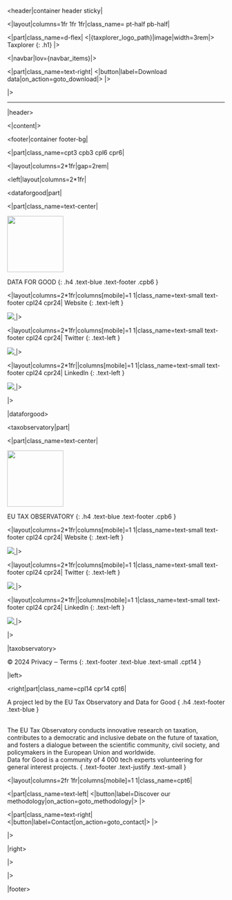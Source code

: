 [//]: # (The root file handles sections in common for all pages like header and footer)
[//]: # (It also contains the <|content|> variable which will display the content of selected page)

[//]: # (Header)
<header|container header sticky|

<|layout|columns=1fr 1fr 1fr|class_name= pt-half pb-half|

<|part|class_name=d-flex|
<|{taxplorer_logo_path}|image|width=3rem|>
Taxplorer
{: .h1}
|>

<|navbar|lov={navbar_items}|>

<|part|class_name=text-right|
<|button|label=Download data|on_action=goto_download|>
|>

|>

<hr class="header-hr35"/>

|header>

[//]: # (Add active page content)
<|content|>

[//]: # (Footer)

<footer|container footer-bg|

<|part|class_name=cpt3 cpb3 cpl6 cpr6|

<|layout|columns=2*1fr|gap=2rem|

[//]: # (Left section of footer)

<left|layout|columns=2*1fr|

[//]: # (Data For Good section)

<dataforgood|part|

<|part|class_name=text-center|

 <img class="cpb14" src="./images/data4good-logo.svg" height="130px"/> 

DATA FOR GOOD
{: .h4 .text-blue .text-footer .cpb6 }

<|layout|columns=2*1fr|columns[mobile]=1 1|class_name=text-small text-footer cpl24 cpr24|
Website
{: .text-left }

<a class="text-center" href="https://dataforgood.fr/" target="_blank">
    <img src="./images/website-logo.svg"/>
</a>
|>

<|layout|columns=2*1fr|columns[mobile]=1 1|class_name=text-small text-footer cpl24 cpr24|
Twitter
{: .text-left }

<a class="text-center" href="https://twitter.com/dataforgood_fr" target="_blank">
    <img src="./images/twitter-logo.svg"/>
</a>
|>

<|layout|columns=2*1fr||columns[mobile]=1 1|class_name=text-small text-footer cpl24 cpr24|
LinkedIn
{: .text-left }

<a class="text-center" href="https://www.linkedin.com/company/dataforgood" target="_blank">
    <img src="./images/linkedin-logo.svg"/>
</a>
|>

|>

|dataforgood>

[//]: # (Tax Observatory section)

<taxobservatory|part|

<|part|class_name=text-center|

 <img class="cpb14" src="./images/eutax-logo.svg" height="130px"/> 

EU TAX OBSERVATORY
{: .h4 .text-blue .text-footer .cpb6 }

<|layout|columns=2*1fr|columns[mobile]=1 1|class_name=text-small text-footer cpl24 cpr24|
Website
{: .text-left }

<a class="text-center" href="https://www.taxobservatory.eu/" target="_blank">
    <img src="./images/website-logo.svg"/>
</a>
|>

<|layout|columns=2*1fr|columns[mobile]=1 1|class_name=text-small text-footer cpl24 cpr24|
Twitter
{: .text-left }

<a class="text-center" href="https://twitter.com/taxobservatory" target="_blank">
    <img src="./images/twitter-logo.svg"/>
</a>
|>

<|layout|columns=2*1fr||columns[mobile]=1 1|class_name=text-small text-footer cpl24 cpr24|
LinkedIn
{: .text-left }

<a class="text-center" href="https://www.linkedin.com/company/70917369/" target="_blank">
    <img src="./images/linkedin-logo.svg"/>
</a>
|>

|>

|taxobservatory>

&#169; 2024 Privacy &#8210; Terms
{: .text-footer .text-blue .text-small .cpt14 }

|left>

[//]: # (Right section of footer)

<right|part|class_name=cpl14 cpr14 cpt6|

A project led by the EU Tax Observatory and Data for Good
{ .h4 .text-footer .text-blue }

<br/>
The EU Tax Observatory conducts innovative research on taxation, contributes to a democratic and inclusive debate on the 
future of taxation, and fosters a dialogue between the scientific community, civil society, and policymakers in the 
European Union and worldwide.<br/>
Data for Good is a community of 4 000 tech experts volunteering for general interest projects.
{ .text-footer .text-justify .text-small }

<|layout|columns=2fr 1fr|columns[mobile]=1 1|class_name=cpt6|

<|part|class_name=text-left|
<|button|label=Discover our methodology|on_action=goto_methodology|>
|>

<|part|class_name=text-right|
<|button|label=Contact|on_action=goto_contact|>
|>

|>

|right>

|>

|>

|footer>
